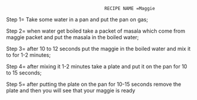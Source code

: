
                                         RECIPE NAME =Maggie     

Step 1= Take some water in a pan and put the pan on gas;

Step 2= when water get boiled take a packet of masala which come from maggie packet
        and put the masala in the boiled water;

Step 3= after 10 to 12 seconds put the maggie in the boiled water and mix it to for
        1-2 minutes;

Step 4= after mixing it 1-2 minutes take a plate and put it on the pan for 10 to 15
        seconds;        

Step 5= after putting the plate on the pan for 10-15 seconds remove the plate and
         then you will see that your maggie is ready        